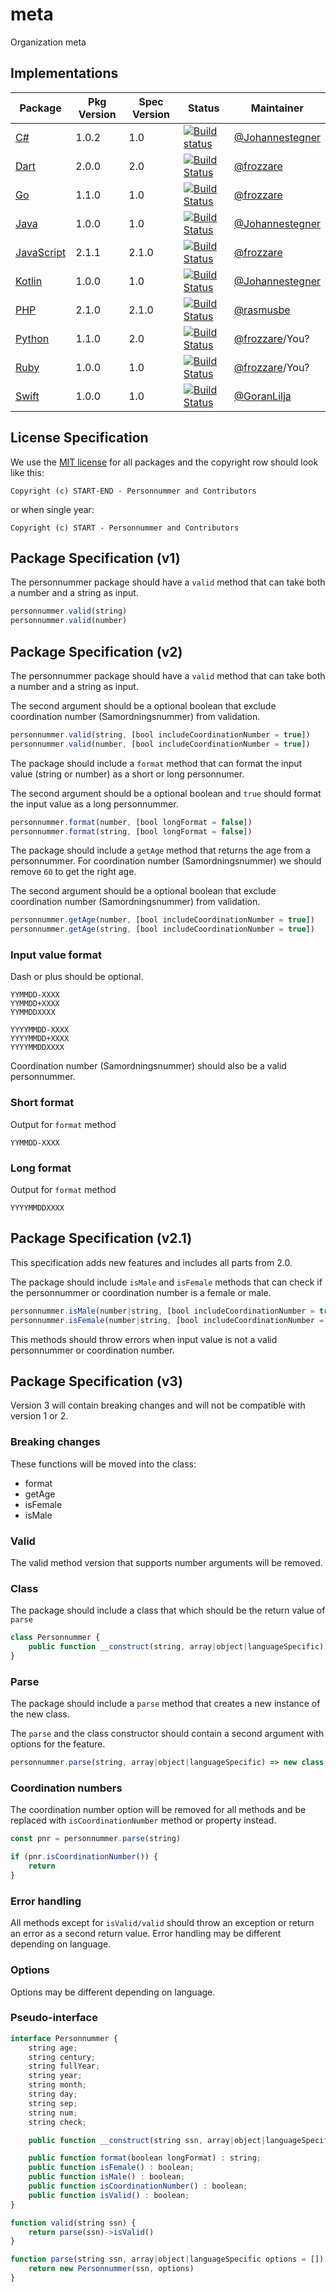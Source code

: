 # meta
Organization meta

## Implementations

| Package | Pkg Version | Spec Version | Status | Maintainer |
|---|---|---|---|---|
| [C#](https://github.com/personnummer/csharp) | 1.0.2 | 1.0 | [![Build status](https://ci.appveyor.com/api/projects/status/ajkcx0gg8rke8hx2?svg=true)](https://ci.appveyor.com/project/frozzare/csharp/branch/master) | [@Johannestegner](https://github.com/johannestegner)
| [Dart](https://github.com/personnummer/dart) | 2.0.0 | 2.0 | [![Build Status](https://travis-ci.org/personnummer/dart.svg?branch=master)](https://travis-ci.org/personnummer/dart) | [@frozzare](https://github.com/frozzare)
| [Go](https://github.com/personnummer/go) | 1.1.0 | 1.0 | [![Build Status](https://travis-ci.org/personnummer/go.svg?branch=master)](https://travis-ci.org/personnummer/go) | [@frozzare](https://github.com/frozzare)
| [Java](https://github.com/personnummer/java) | 1.0.0 | 1.0  | [![Build Status](https://travis-ci.org/personnummer/java.svg?branch=master)](https://travis-ci.org/personnummer/java) | [@Johannestegner](https://github.com/johannestegner)
| [JavaScript](https://github.com/personnummer/js) | 2.1.1 | 2.1.0  | [![Build Status](https://travis-ci.org/personnummer/js.svg?branch=master)](https://travis-ci.org/personnummer/js) | [@frozzare](https://github.com/frozzare)
| [Kotlin](https://github.com/personnummer/kotlin) | 1.0.0 | 1.0  | [![Build Status](https://travis-ci.org/personnummer/kotlin.svg?branch=master)](https://travis-ci.org/personnummer/kotlin) | [@Johannestegner](https://github.com/johannestegner)
| [PHP](https://github.com/personnummer/php) | 2.1.0 | 2.1.0 | [![Build Status](https://travis-ci.org/personnummer/php.svg?branch=master)](https://travis-ci.org/personnummer/php) | [@rasmusbe](https://github.com/rasmusbe)
| [Python](https://github.com/personnummer/python) | 1.1.0 |  2.0 | [![Build Status](https://travis-ci.org/personnummer/python.svg?branch=master)](https://travis-ci.org/personnummer/python) | [@frozzare](https://github.com/frozzare)/You?
| [Ruby](https://github.com/personnummer/ruby) | 1.0.0 | 1.0  | [![Build Status](https://travis-ci.org/personnummer/ruby.svg?branch=master)](https://travis-ci.org/personnummer/ruby) | [@frozzare](https://github.com/frozzare)/You?
| [Swift](https://github.com/personnummer/swift) | 1.0.0 | 1.0  | [![Build Status](https://travis-ci.org/personnummer/swift.svg?branch=master)](https://travis-ci.org/personnummer/swift) | [@GoranLilja](https://github.com/GoranLilja)

## License Specification

We use the [MIT license](https://opensource.org/licenses/MIT) for all packages and the copyright row should look like this:

```
Copyright (c) START-END - Personnummer and Contributors
```

or when single year:

```
Copyright (c) START - Personnummer and Contributors
```

## Package Specification (v1)

The personnummer package should have a `valid` method that can take both a number and a string as input.

```js
personnummer.valid(string)
personnummer.valid(number)
```

## Package Specification (v2)

The personnummer package should have a `valid` method that can take both a number and a string as input.

The second argument should be a optional boolean that exclude coordination number (Samordningsnummer) from validation.

```js
personnummer.valid(string, [bool includeCoordinationNumber = true])
personnummer.valid(number, [bool includeCoordinationNumber = true])
```

The package should include a `format` method that can format the input value (string or number) as a short or long personnumer.

The second argument should be a optional boolean and `true` should format the input value as a long personnummer.

```js
personnummer.format(number, [bool longFormat = false])
personnummer.format(string, [bool longFormat = false])
```

The package should include a `getAge` method that returns the age from a personnummer. For coordination number (Samordningsnummer) we should remove `60` to get the right age.

The second argument should be a optional boolean that exclude coordination number (Samordningsnummer) from validation.

```js
personnummer.getAge(number, [bool includeCoordinationNumber = true])
personnummer.getAge(string, [bool includeCoordinationNumber = true])
```

### Input value format

Dash or plus should be optional.

```
YYMMDD-XXXX
YYMMDD+XXXX
YYMMDDXXXX

YYYYMMDD-XXXX
YYYYMMDD+XXXX
YYYYMMDDXXXX
```

Coordination number (Samordningsnummer) should also be a valid personnummer.

### Short format

Output for `format` method

```
YYMMDD-XXXX
```

### Long format

Output for `format` method

```
YYYYMMDDXXXX
```

## Package Specification (v2.1)

This specification adds new features and includes all parts from 2.0.

The package should include `isMale` and `isFemale` methods that can check if the personnummer or coordination number is a female or male.

```js
personnummer.isMale(number|string, [bool includeCoordinationNumber = true])
personnummer.isFemale(number|string, [bool includeCoordinationNumber = true])
```

This methods should throw errors when input value is not a valid personnummer or coordination number.

## Package Specification (v3)

Version 3 will contain breaking changes and will not be compatible with version 1 or 2.

### Breaking changes

These functions will be moved into the class:

* format
* getAge
* isFemale
* isMale


### Valid

The valid method version that supports number arguments will be removed.

### Class

The package should include a class that which should be the return value of `parse` 

```js
class Personnummer {
    public function __construct(string, array|object|languageSpecific)
}
```

### Parse

The package should include a `parse` method that creates a new instance of the new class.

The `parse` and the class constructor should contain a second argument with options for the feature.

```js
personnummer.parse(string, array|object|languageSpecific) => new class instance
```

### Coordination numbers

The coordination number option will be removed for all methods and be replaced with `isCoordinationNumber` method or property instead.

```js
const pnr = personnummer.parse(string)

if (pnr.isCoordinationNumber()) {
    return
}
```

### Error handling

All methods except for `isValid/valid` should throw an exception or return an error as a second return value. Error handling may be different depending on language.

### Options

Options may be different depending on language.

### Pseudo-interface

```js
interface Personnummer {
    string age;
    string century;
    string fullYear;
    string year;
    string month;
    string day;
    string sep;
    string num;
    string check;

    public function __construct(string ssn, array|object|languageSpecific options = []);

    public function format(boolean longFormat) : string;
    public function isFemale() : boolean;
    public function isMale() : boolean;
    public function isCoordinationNumber() : boolean;
    public function isValid() : boolean;
}

function valid(string ssn) {
    return parse(ssn)->isValid()
}

function parse(string ssn, array|object|languageSpecific options = []) {
    return new Personnummer(ssn, options)
}
```

